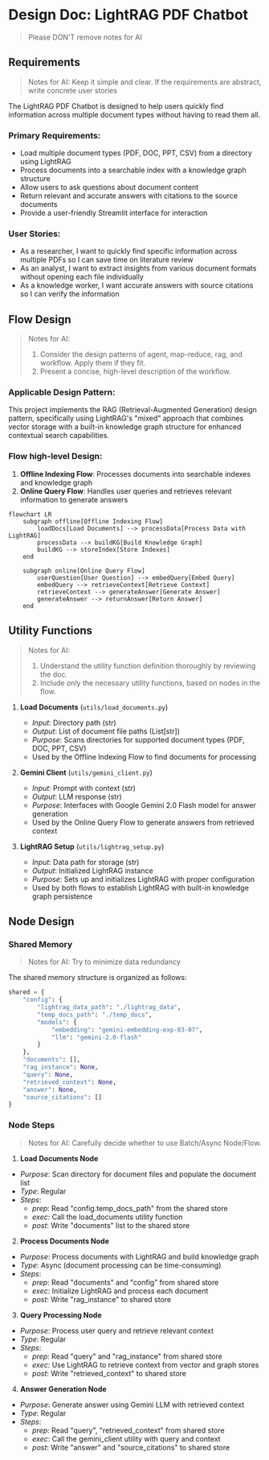 # Design Doc: LightRAG PDF Chatbot

> Please DON'T remove notes for AI

## Requirements

> Notes for AI: Keep it simple and clear.
> If the requirements are abstract, write concrete user stories

The LightRAG PDF Chatbot is designed to help users quickly find information across multiple document types without having to read them all.

### Primary Requirements:
- Load multiple document types (PDF, DOC, PPT, CSV) from a directory using LightRAG
- Process documents into a searchable index with a knowledge graph structure
- Allow users to ask questions about document content
- Return relevant and accurate answers with citations to the source documents
- Provide a user-friendly Streamlit interface for interaction

### User Stories:
- As a researcher, I want to quickly find specific information across multiple PDFs so I can save time on literature review
- As an analyst, I want to extract insights from various document formats without opening each file individually
- As a knowledge worker, I want accurate answers with source citations so I can verify the information

## Flow Design

> Notes for AI:
> 1. Consider the design patterns of agent, map-reduce, rag, and workflow. Apply them if they fit.
> 2. Present a concise, high-level description of the workflow.

### Applicable Design Pattern:

This project implements the RAG (Retrieval-Augmented Generation) design pattern, specifically using LightRAG's "mixed" approach that combines vector storage with a built-in knowledge graph structure for enhanced contextual search capabilities.

### Flow high-level Design:

1. **Offline Indexing Flow**: Processes documents into searchable indexes and knowledge graph
2. **Online Query Flow**: Handles user queries and retrieves relevant information to generate answers

```mermaid
flowchart LR
    subgraph offline[Offline Indexing Flow]
        loadDocs[Load Documents] --> processData[Process Data with LightRAG]
        processData --> buildKG[Build Knowledge Graph]
        buildKG --> storeIndex[Store Indexes]
    end
    
    subgraph online[Online Query Flow]
        userQuestion[User Question] --> embedQuery[Embed Query]
        embedQuery --> retrieveContext[Retrieve Context]
        retrieveContext --> generateAnswer[Generate Answer]
        generateAnswer --> returnAnswer[Return Answer]
    end
```

## Utility Functions

> Notes for AI:
> 1. Understand the utility function definition thoroughly by reviewing the doc.
> 2. Include only the necessary utility functions, based on nodes in the flow.

1. **Load Documents** (`utils/load_documents.py`)
   - *Input*: Directory path (str)
   - *Output*: List of document file paths (List[str])
   - *Purpose*: Scans directories for supported document types (PDF, DOC, PPT, CSV)
   - Used by the Offline Indexing Flow to find documents for processing

2. **Gemini Client** (`utils/gemini_client.py`)
   - *Input*: Prompt with context (str)
   - *Output*: LLM response (str)
   - *Purpose*: Interfaces with Google Gemini 2.0 Flash model for answer generation
   - Used by the Online Query Flow to generate answers from retrieved context

3. **LightRAG Setup** (`utils/lightrag_setup.py`)
   - *Input*: Data path for storage (str)
   - *Output*: Initialized LightRAG instance
   - *Purpose*: Sets up and initializes LightRAG with proper configuration
   - Used by both flows to establish LightRAG with built-in knowledge graph persistence

## Node Design

### Shared Memory

> Notes for AI: Try to minimize data redundancy

The shared memory structure is organized as follows:

```python
shared = {
    "config": {
        "lightrag_data_path": "./lightrag_data",
        "temp_docs_path": "./temp_docs",
        "models": {
            "embedding": "gemini-embedding-exp-03-07",
            "llm": "gemini-2.0-flash"
        }
    },
    "documents": [],
    "rag_instance": None,
    "query": None,
    "retrieved_context": None,
    "answer": None,
    "source_citations": []
}
```

### Node Steps

> Notes for AI: Carefully decide whether to use Batch/Async Node/Flow.

1. **Load Documents Node**
  - *Purpose*: Scan directory for document files and populate the document list
  - *Type*: Regular
  - *Steps*:
    - *prep*: Read "config.temp_docs_path" from the shared store
    - *exec*: Call the load_documents utility function
    - *post*: Write "documents" list to the shared store

2. **Process Documents Node**
  - *Purpose*: Process documents with LightRAG and build knowledge graph
  - *Type*: Async (document processing can be time-consuming)
  - *Steps*:
    - *prep*: Read "documents" and "config" from shared store
    - *exec*: Initialize LightRAG and process each document
    - *post*: Write "rag_instance" to shared store

3. **Query Processing Node**
  - *Purpose*: Process user query and retrieve relevant context
  - *Type*: Regular
  - *Steps*:
    - *prep*: Read "query" and "rag_instance" from shared store
    - *exec*: Use LightRAG to retrieve context from vector and graph stores
    - *post*: Write "retrieved_context" to shared store

4. **Answer Generation Node**
  - *Purpose*: Generate answer using Gemini LLM with retrieved context
  - *Type*: Regular
  - *Steps*:
    - *prep*: Read "query", "retrieved_context" from shared store
    - *exec*: Call the gemini_client utility with query and context
    - *post*: Write "answer" and "source_citations" to shared store
